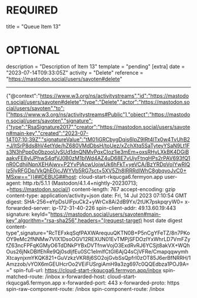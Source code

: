 
# REQUIRED
title = "Queue Item 13"
# OPTIONAL
description = "Description of Item 13"
template = "pending"
[extra]
date = "2023-07-14T09:33:05Z"
activity = "Delete"
reference = "https://mastodon.social/users/savoten#delete"

---
{"@context":"https://www.w3.org/ns/activitystreams","id":"https://mastodon.social/users/savoten#delete","type":"Delete","actor":"https://mastodon.social/users/savoten","to":["https://www.w3.org/ns/activitystreams#Public"],"object":"https://mastodon.social/users/savoten","signature":{"type":"RsaSignature2017","creator":"https://mastodon.social/users/savoten#main-key","created":"2023-07-14T07:10:39Z","signatureValue":"tM01iGRCbygDqis6IpZ9IRt4lTx0w4TvUhB2+J/ltSrP8ds8hV4etYde/hZ680VMdDbsH/toUez/xZchXtq5SaTyteyYSaN9Lt1Fs3N3hPpp0p0bzooUySUd1dnQNMvPqxCIoz1ie3mEm+oxsRHyLXkBK4DGiBaakvFE8ylJPhwS4qfVJ0B0zM1bIWd4AZ4uD68E7vUiyFtngHPs2rPAV693fQ1nR0CdhjiNpnXEHAjwv+P2YvPjAcwUojwUk6hFkT+yeVCA/BzYRDpVoIYwRlQlz5IyRFGDp/VkQhE0jcJWYVb5RG7sct+5XV5Zh8IRRRdlWhC8gbqyoJvC0+MSxw=="}}##DEBUG##host: cloud-start-rkqucga6.fermyon.app
user-agent: http.rb/5.1.1 (Mastodon/4.1.4+nightly-20230713; +https://mastodon.social/)
content-length: 767
accept-encoding: gzip
content-type: application/activity+json
date: Fri, 14 Jul 2023 07:10:54 GMT
digest: SHA-256=eYpDsUIFpuCk2+yWrCx8Ai2dB9Yx/2tUK7pskpqryW0=
x-forwarded-server: ip-172-31-40-226
spin-client-addr: 49.13.60.19:443
signature: keyId="https://mastodon.social/users/savoten#main-key",algorithm="rsa-sha256",headers="(request-target) host date digest content-type",signature="RcTEFxkqSqfPAXWArequuQKTN0B+P5nCgYFeTZ/8n7PKoOY9eMc2fNNMw7VIX1DsoOGV12REXUN01EvTMPjSFDOzIYxWhrLD7VmFZyfZ63ncFPFqKGMyO6TdDNkPYBxDVTfnwVojO3ExdRvRJ6YCSjt8akVX+WQhOus26jNkDBlfEhRe9Qj0sdljfEu0SC1eImlfCtGI6AjQ4sCjVFRe/CmapqqwymhXtcaynjxmYKQK821+GuVzkzVKR8j6SO2ojGvbSsQpfrI0zOT85J6erBfNRRH/1Amzzob/vYOX6mGEUHcrOo2VEiFUSrgiAmH9a3zg697c0QQEdbza1POJ9A=="
spin-full-url: https://cloud-start-rkqucga6.fermyon.app/inbox
spin-matched-route: /inbox
x-forwarded-host: cloud-start-rkqucga6.fermyon.app
x-forwarded-port: 443
x-forwarded-proto: https
spin-raw-component-route: /inbox
spin-component-route: /inbox

